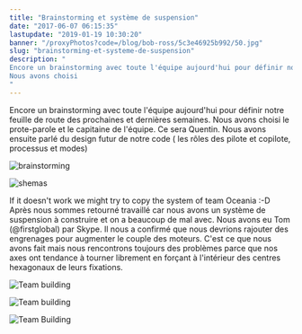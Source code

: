 ```yaml
---
title: "Brainstorming et système de suspension"
date: "2017-06-07 06:15:35"
lastupdate: "2019-01-19 10:30:20"
banner: "/proxyPhotos?code=/blog/bob-ross/5c3e46925b992/50.jpg"
slug: "brainstorming-et-systeme-de-suspension"
description: " 
Encore un brainstorming avec toute l'équipe aujourd'hui pour définir notre feuille de route des prochaines et dernières semaines.
Nous avons choisi
"
---
```

Encore un brainstorming avec toute l'équipe aujourd'hui pour définir notre feuille de route des prochaines et dernières semaines.
Nous avons choisi le prote-parole et le capitaine de l'équipe. Ce sera Quentin.
Nous avons ensuite parlé du design futur de notre code ( les rôles des pilote et copilote, processus et modes)

![brainstorming](/proxyPhotos?code=/blog/bob-ross/5c3e46925b992/50.jpg "brainstorming")

![shemas](/proxyPhotos?code=/blog/bob-ross/5c3e469339b0a/50.jpg "schémas")

If it doesn't work we might try to copy the system of team Oceania :-D
Après nous sommes retourné travaillé car nous avons un système de suspension à construire et on a beaucoup de mal avec.
Nous avons eu Tom (@firstglobal) par Skype. Il nous a confirmé que nous devrions rajouter des engrenages pour augmenter le couple des moteurs.
C'est ce que nous avons fait mais nous rencontrons toujours des problèmes parce que nos axes ont tendance à tourner librement en forçant à l'intérieur des centres hexagonaux de leurs fixations. 

![Team building](/proxyPhotos?code=/blog/bob-ross/5c3e4693ad6a7/50.jpg "Mathis et Quentin")

![Team building](/proxyPhotos?code=/blog/bob-ross/5c3e46943b963/50.jpg "Antoine")

![Team Building](/proxyPhotos?code=/blog/bob-ross/5c3e4694cd356/50.jpg "Antoine et Quentin")
    